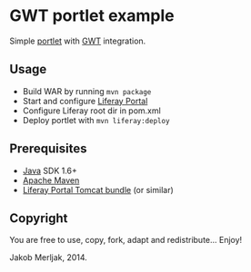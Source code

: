 GWT portlet example
===================
Simple [portlet](http://www.onjava.com/pub/a/onjava/2005/09/14/what-is-a-portlet.html) with [GWT](http://www.gwtproject.org/) integration.

Usage
------------
- Build WAR by running `mvn package`
- Start and configure [Liferay Portal](https://www.liferay.com/)
- Configure Liferay root dir in pom.xml
- Deploy portlet with `mvn liferay:deploy`

Prerequisites
------------
- [Java](https://www.java.com/) SDK 1.6+
- [Apache Maven](https://maven.apache.org/)
- [Liferay Portal Tomcat bundle](https://www.liferay.com/downloads/) (or similar)

Copyright
---------
You are free to use, copy, fork, adapt and redistribute... Enjoy!


Jakob Merljak, 2014.